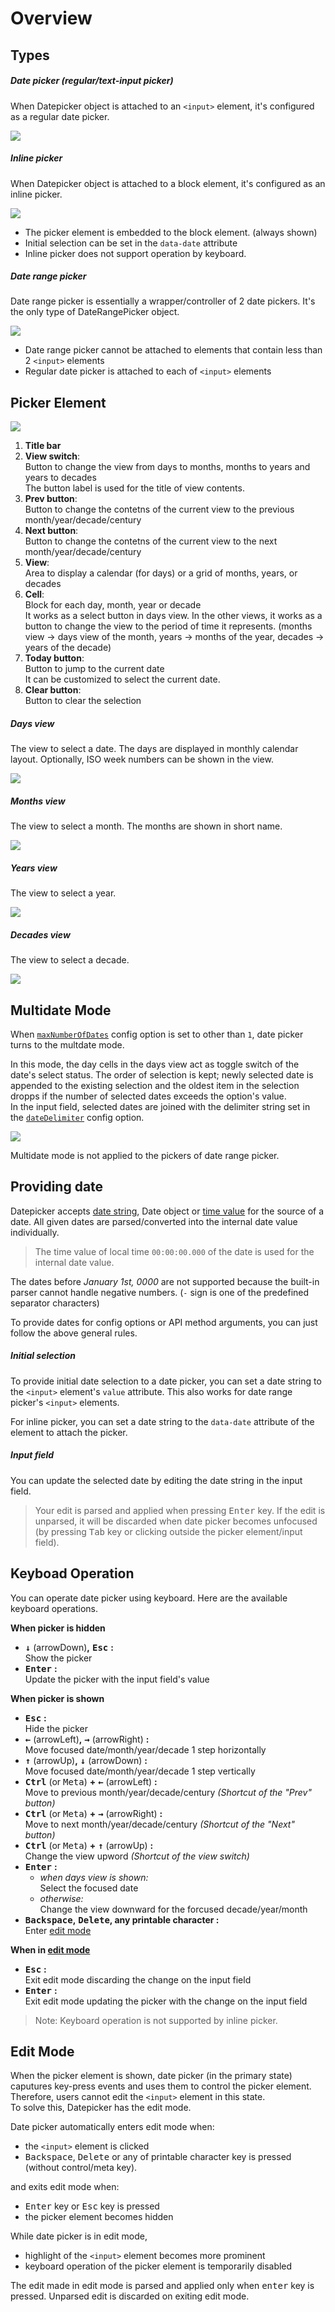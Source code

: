 # Overview

## Types

##### Date picker (regular/text-input picker)

When Datepicker object is attached to an `<input>` element, it's configured as a regular date picker.

![](./images/datepicker.jpg)

##### Inline picker

When Datepicker object is attached to a block element, it's configured as an inline picker.

![](./images/datepicker-inline.jpg)

- The picker element is embedded to the block element. (always shown)
- Initial selection can be set in the `data-date` attribute
- Inline picker does not support operation by keyboard.

##### Date range picker

Date range picker is essentially a wrapper/controller of 2 date pickers. It's the only type of DateRangePicker object.

![](./images/rangepicker.jpg)

- Date range picker cannot be attached to elements that contain less than 2 `<input>` elements
- Regular date picker is attached to each of `<input>` elements


## Picker Element

![](./images/picker-structure.jpg)

1. **Title bar**
2. **View switch**:  
   Button to change the view from days to months, months to years and years to decades  
   The button label is used for the title of view contents.
3. **Prev button**:  
   Button to change the contetns of the current view to the previous month/year/decade/century
4. **Next button**:  
   Button to change the contetns of the current view to the next month/year/decade/century
5. **View**:  
   Area to display a calendar (for days) or a grid of months, years, or decades
6. **Cell**:  
   Block for each day, month, year or decade  
   It works as a select button in days view. In the other views, it works as a button to change the view to the period of time it represents. (months view → days view of the month, years → months of the year, decades → years of the decade) 
7. **Today button**:  
   Button to jump to the current date  
   It can be customized to select the current date.
8. **Clear button**:  
   Button to clear the selection

##### Days view

The view to select a date. The days are displayed in monthly calendar layout. Optionally, ISO week numbers can be shown in the view.

![](./images/view-days.jpg)

##### Months view

The view to select a month. The months are shown in short name.

![](./images/view-months.jpg)

##### Years view

The view to select a year.

![](./images/view-years.jpg)

##### Decades view

The view to select a decade.

![](./images/view-decades.jpg)


## Multidate Mode

When [`maxNumberOfDates`](options?id=maxnumberofdates) config option is set to other than `1`, date picker turns to the multdate mode.

In this mode, the day cells in the days view act as toggle switch of the date's select status. The order of selection is kept; newly selected date is appended to the existing selection and the oldest item in the selection dropps if the number of selected dates exceeds the option's value.  
In the input field, selected dates are joined with the delimiter string set in the [`dateDelimiter`](options?id=dateDelimiter) config option.

![](./images/multidate.jpg)

Multidate mode is not applied to the pickers of date range picker.

## Providing date

Datepicker accepts [date string](date-string+format), Date object or [time value](https://developer.mozilla.org/en-US/docs/Web/JavaScript/Reference/Global_Objects/Date#Time_value_or_timestamp_number) for the source of a date. All given dates are parsed/converted into the internal date value individually.

> The time value of local time `00:00:00.000` of the date is used for the internal date value.

The dates before _January 1st, 0000_ are not supported because the built-in parser cannot handle negative numbers. (`-` sign is one of the predefined separator characters)

To provide dates for config options or API method arguments, you can just follow the above general rules.

##### Initial selection

To provide initial date selection to a date picker, you can set a date string to the `<input>` element's `value` attribute. This also works for date range picker's `<input>` elements.

For inline picker, you can set a date string to the `data-date` attribute of the element to attach the picker.

##### Input field

You can update the selected date by editing the date string in the input field.

> Your edit is parsed and applied when pressing <kbd>Enter</kbd> key. If the edit is unparsed, it will be discarded when date picker becomes unfocused (by pressing <kbd>Tab</kbd> key or clicking outside the picker element/input field).

## Keyboad Operation

You can operate date picker using keyboard. Here are the available keyboard operations.

**When picker is hidden**

- <KBD>**↓**</KBD> (arrowDown)**,** <kbd>**Esc**</kbd> **:**  
  Show the picker
- <kbd>**Enter**</kbd> **:**  
  Update the picker with the input field's value

**When picker is shown**

- <kbd>**Esc**</kbd> **:**  
  Hide the picker
- <kbd>**←**</kbd> (arrowLeft)**,** <kbd>**→**</kbd> (arrowRight) **:**  
  Move focused date/month/year/decade 1 step horizontally
- <kbd>**↑**</kbd> (arrowUp)**,** <kbd>**↓**</kbd> (arrowDown) **:**  
  Move focused date/month/year/decade 1 step vertically
- <kbd>**Ctrl**</kbd> (or <kbd>Meta</kbd>) **+** <kbd>**←**</kbd> (arrowLeft) **:**  
  Move to previous month/year/decade/century _(Shortcut of the "Prev" button)_
- <kbd>**Ctrl**</kbd> (or <kbd>Meta</kbd>) **+** <kbd>**→**</kbd> (arrowRight) **:**  
  Move to next month/year/decade/century _(Shortcut of the "Next" button)_
- <kbd>**Ctrl**</kbd> (or <kbd>Meta</kbd>) **+** <kbd>**↑**</kbd> (arrowUp) **:**    
  Change the view upword _(Shortcut of the view switch)_
- <kbd>**Enter**</kbd> **:**
  - *when days view is shown:*  
    Select the focused date 
  - *otherwise:*  
    Change the view downward for the forcused decade/year/month 
- <kbd>**Backspace**</kbd>**,** <kbd>**Delete**</kbd>**, any printable character :**  
  Enter [edit mode](overview?id=edit-mode)

**When in [edit mode](overview?id=edit-mode)**

- <kbd>**Esc**</kbd> **:**  
  Exit edit mode discarding the change on the input field
- <kbd>**Enter**</kbd> **:**   
  Exit edit mode updating the picker with the change on the input field

> Note: Keyboard operation is not supported by inline picker.

## Edit Mode 

When the picker element is shown, date picker (in the primary state) caputures key-press events and uses them to control the picker element. Therefore, users cannot edit the `<input>` element in this state.  
To solve this, Datepicker has the edit mode.

Date picker automatically enters edit mode when:

- the `<input>` element is clicked
- <kbd>Backspace</kbd>, <kbd>Delete</kbd> or any of printable character key is pressed (without control/meta key).

and exits edit mode when:

- <kbd>Enter</kbd> key or <kbd>Esc</kbd> key is pressed
- the picker element becomes hidden

While date picker is in edit mode,

- highlight of the `<input>` element becomes more prominent
- keyboard operation of the picker element is temporarily disabled

The edit made in edit mode is parsed and applied only when <kbd>enter</kbd> key is pressed. Unparsed edit is discarded on exiting edit mode. 
